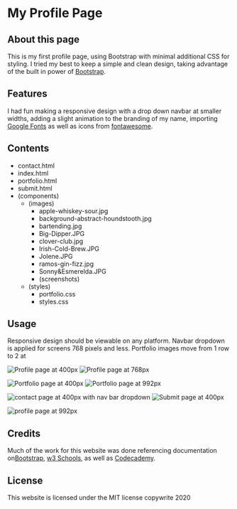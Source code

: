 # My Profile Page


## About this page
This is my first profile page, using Bootstrap with minimal additional CSS for styling. I tried my best to keep a simple and clean design, taking advantage of the built in power of [Bootstrap](http://getbootstrap.com).

## Features

I had fun making a responsive design with a drop down navbar at smaller widths, adding a slight animation to the branding of my name, importing [Google Fonts](https://fonts.google.com/) as well as icons from [fontawesome](https://fontawesome.com/start).  

## Contents

* contact.html
* index.html
* portfolio.html
* submit.html
* (components)
    * (images)
        * apple-whiskey-sour.jpg
        * background-abstract-houndstooth.jpg
        * bartending.jpg
        * Big-Dipper.JPG
        * clover-club.jpg
        * Irish-Cold-Brew.JPG
        * Jolene.JPG
        * ramos-gin-fizz.jpg
        * Sonny&Esmerelda.JPG
        * (screenshots)
    *  (styles)
        * portfolio.css
        * styles.css

## Usage

Responsive design should be viewable on any platform.  Navbar dropdown is applied for screens 768 pixels and less.  Portfolio images move from 1 row to 2 at 

![Profile page at 400px](./components/images/screenshots/profile-400.png)           ![Profile page at 768px](./components/images/screenshots/profile-768.png)

![Portfolio page at 400px](./components/images/screenshots/portfolio-400.png)            ![Portfolio page at 992px](./components/images/screenshots/portfolio-992.png)

![contact page at 400px with nav bar dropdown](./components/images/screenshots/contact-400.png)             ![Submit page at 400px](./components/images/screenshots/submit-400.png)

![profile page at 992px](./components/images/screenshots/profile-992.png)

## Credits

Much of the work for this website was done referencing documentation on[Bootstrap](http://getbootstrap.com), [w3 Schools](http://w3schools.com), as well as [Codecademy](http://codecademy.com).  

## License

This website is licensed under the MIT license copywrite 2020